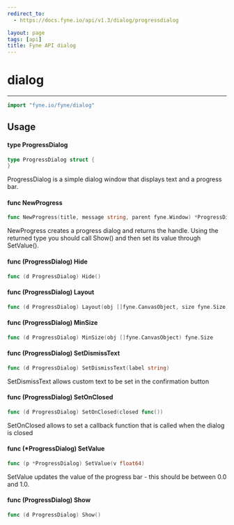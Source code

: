 ```yaml
---
redirect_to:
  - https://docs.fyne.io/api/v1.3/dialog/progressdialog

layout: page
tags: [api]
title: Fyne API dialog
---
```



# dialog
---
```go
import "fyne.io/fyne/dialog"
```

## Usage

#### type ProgressDialog

```go
type ProgressDialog struct {
}
```

ProgressDialog is a simple dialog window that displays text and a progress bar.

#### func  NewProgress

```go
func NewProgress(title, message string, parent fyne.Window) *ProgressDialog
```
NewProgress creates a progress dialog and returns the handle. Using the returned type you should call Show() and then set its value through SetValue().

#### func (ProgressDialog) Hide

```go
func (d ProgressDialog) Hide()
```

#### func (ProgressDialog) Layout

```go
func (d ProgressDialog) Layout(obj []fyne.CanvasObject, size fyne.Size)
```

#### func (ProgressDialog) MinSize

```go
func (d ProgressDialog) MinSize(obj []fyne.CanvasObject) fyne.Size
```

#### func (ProgressDialog) SetDismissText

```go
func (d ProgressDialog) SetDismissText(label string)
```
SetDismissText allows custom text to be set in the confirmation button

#### func (ProgressDialog) SetOnClosed

```go
func (d ProgressDialog) SetOnClosed(closed func())
```
SetOnClosed allows to set a callback function that is called when the dialog is closed

#### func (*ProgressDialog) SetValue

```go
func (p *ProgressDialog) SetValue(v float64)
```
SetValue updates the value of the progress bar - this should be between 0.0 and 1.0.

#### func (ProgressDialog) Show

```go
func (d ProgressDialog) Show()
```
